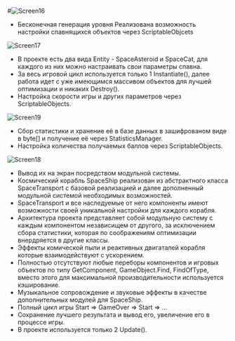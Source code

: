 #![Screen16](https://user-images.githubusercontent.com/59829650/164462429-f284a254-ea43-46ac-a0af-970696fde12d.png)

- Бесконечная генерация уровня
  Реализована возможность настройки спавнящихся объектов через ScriptableObjcets 
  
 ![Screen17](https://user-images.githubusercontent.com/59829650/164463032-e98d861e-9137-4426-bd24-dcc26eb5e61f.png)
 
- В проекте есть два вида Entity - SpaceAsteroid и SpaceCat, для каждого из них можно настраивать свои параметры спавна.
- За весь игровой цикл используется только 1 Instantiate(), далее работа идет с уже имеющимся массивом объектов для лучшей оптимизации
 и никаких Destroy().
- Настройка скорости игры и других параметров через ScriptableObjects.

 ![Screen19](https://user-images.githubusercontent.com/59829650/164464256-499a7700-addd-4508-bdb3-64920ab31929.png)

- Сбор статистики и хранение её в базе данных в зашифрованом виде в byte[] и получение её через StatisticsManager.
- Настройка количества получаемых баллов через ScriptableObjects.

 ![Screen18](https://user-images.githubusercontent.com/59829650/164463997-ae96ce81-06a4-4d6f-be6a-62a30ef61d04.png)

- Вывод их на экран посредством модульной системы.
- Космический корабль SpaceShip реализован из абстрактного класса SpaceTransport с базовой реализацией и далее дополненный модульной системой необходимых возможностей.
- SpaceTransport и все наследуемые от него компоненты имеют возможности своей уникальной настройки для каждого корабля.
- Архитектура проекта представляет собой модульную систему с каждым компонентом независищем от другого, за исключением сбора статистики, которая по соображениям оптимизации внердряется в другие классы.
- Эффекты комической пыли и реактивных двигаталей корабля которые взаимодействуют с ускорением.
- Полностью отсутствуют любые переборы компонентов и игровых объектов по типу GetComponent, GameObject.Find, FindOfType, вместо этого для максимальной производительности используется кэширование.
- Музыкальное сопровождение и звуковые эффекты в качестве дополнительных модулей для SpaceShip.
- Полный цикл игры Start => GameOver => Start => ...
- Сохранение лучшего результата и вывод его, увеличение его в процессе игры.
- В проекте используется только 2 Update().
